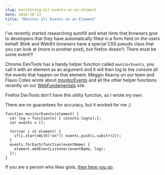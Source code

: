 ```yaml
---
slug: monitoring-all-events-on-an-element
date: 2016-10-13
title: "Monitor all Events on an Element"
---
```


I've recently started researching autofill and what hints that browsers give
to developers that they have automatically filled in a form field on the
users behalf.  Blink and WebKit browsers have a special CSS pseudo class that
you can look at (more in another post), but firefox doesn't.  There must be
some event!!!

Chrome DevTools has a handy helper function called `monitorEvents`, you call
it with an element as an argument and it will then log to the console all
the events that happen on that element.  Meggin Kearny on our team and
Flavio Cotes wrote about
[monitorEvents](https://developers.google.com/web/tools/chrome-devtools/console/events)
and all the other helper functions recently on our [WebFundamentals](https://developers.google.com/web)
 site.

Firefox DevTools don't have this utility function, so I wrote my own.

There are no guarantees for accuracy, but it worked for me ;)

```
function monitorEvents(element) {
  var log = function(e) { console.log(e);};
  var events = [];

  for(var i in element) {
    if(i.startsWith("on")) events.push(i.substr(2));
  }
  events.forEach(function(eventName) {
    element.addEventListener(eventName, log);
  });
}
```

If you are a person who likes gists, [then here you go](https://gist.github.com/PaulKinlan/45de2fb55c1390d871b3a67f72ae730c).